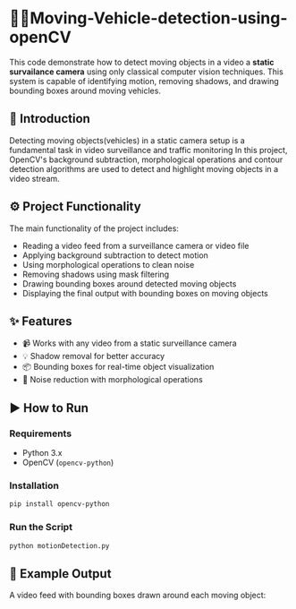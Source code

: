 # 🚶‍♂️Moving-Vehicle-detection-using-openCV

This code demonstrate how to detect moving objects in a video a **static survailance camera** using only classical computer vision techniques. This system is capable of identifying motion, removing shadows, and drawing bounding boxes around moving vehicles. 

## 📌 Introduction

Detecting moving objects(vehicles) in a static camera setup is a fundamental task in video surveillance and traffic monitoring In this project, OpenCV's background subtraction, morphological operations and contour detection algorithms are used to detect and highlight moving objects in a video stream. 

## ⚙️ Project Functionality

The main functionality of the project includes:
- Reading a video feed from a surveillance camera or video file
- Applying background subtraction to detect motion
- Using morphological operations to clean noise
- Removing shadows using mask filtering
- Drawing bounding boxes around detected moving objects
- Displaying the final output with bounding boxes on moving objects

## ✨ Features

- 📹 Works with any video from a static surveillance camera
- 💡 Shadow removal for better accuracy
- 📦 Bounding boxes for real-time object visualization
- 🧹 Noise reduction with morphological operations

## ▶️ How to Run

### Requirements

- Python 3.x
- OpenCV (`opencv-python`)

### Installation

```bash
pip install opencv-python
```

### Run the Script

```bash
python motionDetection.py
```

## 📸 Example Output
A video feed with bounding boxes drawn around each moving object:












